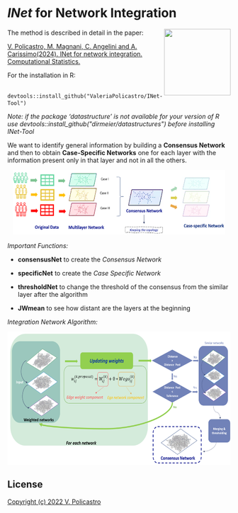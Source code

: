 # *INet* for Network Integration
 <img src="https://github.com/ValeriaPolicastro/Paper-Robin/blob/master/images/logoINet.png" align="right" width="150" height="150"/>
The method is described in detail in the paper:

[V. Policastro, M. Magnani, C. Angelini and A. Carissimo(2024). INet for network integration. Computational Statistics.](https://rdcu.be/dS1aB)


For the installation in R:

               devtools::install_github("ValeriaPolicastro/INet-Tool")


*Note: if the package ‘datastructure’ is not available for your version of R use devtools::install_github("dirmeier/datastructures") before installing INet-Tool*


We want to identify general information by building a **Consensus Network** and then to obtain **Case-Specific Networks** one for each layer with the information present only in that layer and not in all the others.


<p align="center">

<img src="https://github.com/ValeriaPolicastro/Images/blob/master/images/Idea2.png" width="480" height="145"/>

</p>


*Important Functions:*

-   **consensusNet** to create the *Consensus Network*

-   **specificNet** to create the *Case Specific Network*

-   **thresholdNet** to change the threshold of the consensus from the similar layer after the algorithm

-   **JWmean** to see how distant are the layers at the beginning



*Integration Network Algorithm:*

<p align="center">

<img src="https://github.com/ValeriaPolicastro/Images/blob/master/images/Algorithm2.png" width="600" height="300"/>

</p>


## License
[Copyright (c) 2022 V. Policastro](https://github.com/ValeriaPolicastro/INet-package/blob/main/LICENSE)



